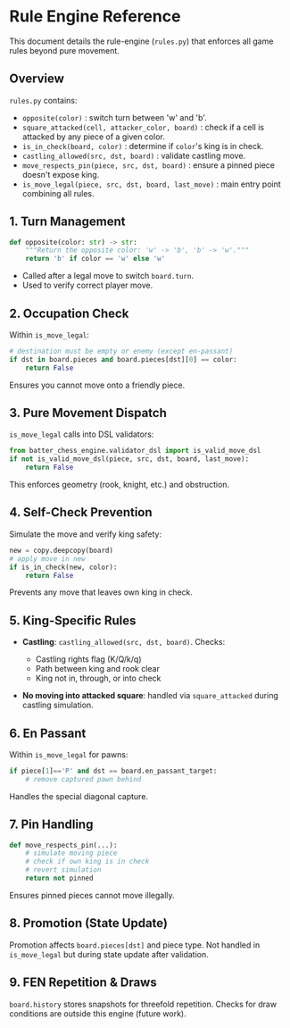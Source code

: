 # Rule Engine Reference

This document details the rule-engine (`rules.py`) that enforces all game rules beyond pure movement.

## Overview

`rules.py` contains:

* `opposite(color)` : switch turn between 'w' and 'b'.
* `square_attacked(cell, attacker_color, board)` : check if a cell is attacked by any piece of a given color.
* `is_in_check(board, color)` : determine if `color`'s king is in check.
* `castling_allowed(src, dst, board)` : validate castling move.
* `move_respects_pin(piece, src, dst, board)` : ensure a pinned piece doesn't expose king.
* `is_move_legal(piece, src, dst, board, last_move)` : main entry point combining all rules.

## 1. Turn Management

```python
def opposite(color: str) -> str:
    """Return the opposite color: 'w' -> 'b', 'b' -> 'w'."""
    return 'b' if color == 'w' else 'w'
```

* Called after a legal move to switch `board.turn`.
* Used to verify correct player move.

## 2. Occupation Check

Within `is_move_legal`:

```python
# destination must be empty or enemy (except en-passant)
if dst in board.pieces and board.pieces[dst][0] == color:
    return False
```

Ensures you cannot move onto a friendly piece.

## 3. Pure Movement Dispatch

`is_move_legal` calls into DSL validators:

```python
from batter_chess_engine.validator_dsl import is_valid_move_dsl
if not is_valid_move_dsl(piece, src, dst, board, last_move):
    return False
```

This enforces geometry (rook, knight, etc.) and obstruction.

## 4. Self-Check Prevention

Simulate the move and verify king safety:

```python
new = copy.deepcopy(board)
# apply move in new
if is_in_check(new, color):
    return False
```

Prevents any move that leaves own king in check.

## 5. King-Specific Rules

* **Castling**: `castling_allowed(src, dst, board)`. Checks:

  * Castling rights flag (K/Q/k/q)
  * Path between king and rook clear
  * King not in, through, or into check

* **No moving into attacked square**: handled via `square_attacked` during castling simulation.

## 6. En Passant

Within `is_move_legal` for pawns:

```python
if piece[1]=='P' and dst == board.en_passant_target:
    # remove captured pawn behind
```

Handles the special diagonal capture.

## 7. Pin Handling

```python
def move_respects_pin(...):
    # simulate moving piece
    # check if own king is in check
    # revert simulation
    return not pinned
```

Ensures pinned pieces cannot move illegally.

## 8. Promotion (State Update)

Promotion affects `board.pieces[dst]` and piece type.
Not handled in `is_move_legal` but during state update after validation.

## 9. FEN Repetition & Draws

`board.history` stores snapshots for threefold repetition.
Checks for draw conditions are outside this engine (future work).
